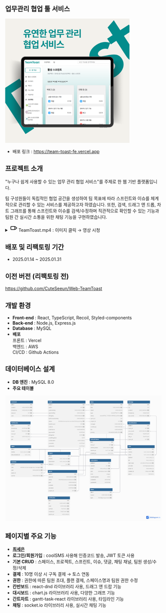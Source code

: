## 업무관리 협업 툴 서비스
<img src="https://github.com/CuteSeeun/Web-TeamToast/blob/main/cover.png" alt="홈 화면 예시" width="400" />

- 배포 링크 : https://team-toast-fe.vercel.app


## 프로젝트 소개
"누구나 쉽게 사용할 수 있는 업무 관리 협업 서비스"를 주제로 한 웹 기반 플랫폼입니다. 

팀 구성원들이 독립적인 협업 공간을 생성하여 팀 목표에 따라 스프린트와 이슈를 체계적으로 관리할 수 있는 서비스를 제공하고자 하였습니다. 
또한, 검색, 드래그 앤 드롭, 차트 그래프를 통해 스프린트와 이슈를 검색/수정하며 직관적으로 확인할 수 있는 기능과 팀원 간 실시간 소통을 위한 채팅 기능을 구현하였습니다.

<details>
  <summary>
    <svg xmlns="http://www.w3.org/2000/svg" width="24" height="24" viewBox="0 0 24 24" fill="none" stroke="currentColor" stroke-width="2" stroke-linecap="round" stroke-linejoin="round">
  <rect x="3" y="7" width="13" height="10" rx="2" ry="2"></rect>
  <polygon points="16 7 22 11 22 13 16 17 16 7"></polygon>
</svg>
    TeamToast.mp4  :  이미지 클릭 → 영상 시청 
  </summary>

  [![유튜브 미리보기 이미지](https://img.youtube.com/vi/4sR4FVVXjDQ/0.jpg)](https://www.youtube.com/watch?v=4sR4FVVXjDQ)
</details>


## 배포 및 리팩토링 기간
- 2025.01.14 ~ 2025.01.31  

## 이전 버전 (리팩토링 전)
https://github.com/CuteSeeun/Web-TeamToast  

## 개발 환경
- **Front-end** : React, TypeScript, Recoil, Styled-components
- **Back-end** : Node.js, Express.js
- **Database** : MySQL
- **배포**  
  프론트 : Vercel  
  백엔드 : AWS  
  CI/CD : Github Actions  


## 데이터베이스 설계
- **DB 엔진** : MySQL 8.0
- **주요 테이블**
<img src="https://github.com/CuteSeeun/Web-TeamToast/blob/main/table.png" alt="홈 화면 예시" width="900" />

## 페이지별 주요 기능
- **[최세은](https://github.com/CuteSeeun)**  
- **로그인/회원가입** : coolSMS 사용해 인증코드 발송, JWT 토큰 사용
- **기본 CRUD** : 스페이스, 프로젝트, 스프린트, 이슈, 댓글, 채팅 채널, 팀원 생성/수정/삭제
- **결제** : 10명 이상 시 구독 결제 → 토스 연동
- **권한** : 권한에 따른 팀원 초대, 플랜 결제, 스페이스명과 팀원 권한 수정
- **칸반보드** : react-dnd 라이브러리 사용, 드래그 앤 드랍 기능
- **대시보드** : chart.js 라이브러리 사용, 다양한 그래프 기능
- **간트차트** : gantt-task-react 라이브러리 사용, 타임라인 기능
- **채팅** : socket.io 라이브러리 사용, 실시간 채팅 기능
